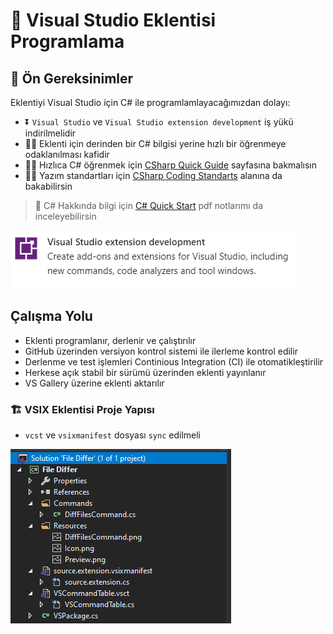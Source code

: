 # 🧩 Visual Studio Eklentisi Programlama

## 💎 Ön Gereksinimler

Eklentiyi Visual Studio için C# ile programlamlayacağımızdan dolayı:

- ⏬ `Visual Studio` ve `Visual Studio extension development` iş yükü indirilmelidir
- 💁‍♂️ Eklenti için derinden bir C# bilgisi yerine hızlı bir öğrenmeye odaklanılması kafidir
- 🏃‍♂️ Hızlıca C# öğrenmek için [CSharp Quick Guide](https://www.tutorialspoint.com/csharp/csharp_quick_guide.htm) sayfasına bakmalısın
- 👮‍♂️ Yazım standartları için [CSharp Coding Standarts](https://www.dofactory.com/reference/csharp-coding-standards) alanına da bakabilirsin

> 📃 C# Hakkında bilgi için [C# Quick Start](./assets/C#%20Quick%20Start.pdf) pdf notlarımı da inceleyebilirsin

![](./assets/visual_studio_extension_development.png)

## Çalışma Yolu

- Eklenti programlanır, derlenir ve çalıştırılır
- GitHub üzerinden versiyon kontrol sistemi ile ilerleme kontrol edilir
- Derlenme ve test işlemleri Continious Integration (CI) ile otomatikleştirilir
- Herkese açık stabil bir sürümü üzerinden eklenti yayınlanır
- VS Gallery üzerine eklenti aktarılır

### 🏗️ VSIX Eklentisi Proje Yapısı

- `vcst` ve `vsixmanifest` dosyası `sync` edilmeli

![](assets/vsix_project_structure.png)
